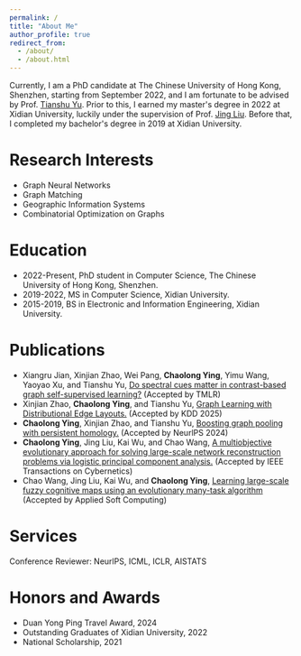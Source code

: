 ```yaml
---
permalink: /
title: "About Me"
author_profile: true
redirect_from: 
  - /about/
  - /about.html
---
```


Currently, I am a PhD candidate at The Chinese University of Hong Kong, Shenzhen, starting from September 2022, and I am fortunate to be advised by Prof. [Tianshu Yu](https://mypage.cuhk.edu.cn/academics/yutianshu/). Prior to this, I earned my master's degree in 2022 at Xidian University, luckily under the supervision of Prof. [Jing Liu](https://see.xidian.edu.cn/faculty/liujing/). Before that, I completed my bachelor's degree in 2019 at Xidian University. 

Research Interests
======
* Graph Neural Networks
* Graph Matching
* Geographic Information Systems
* Combinatorial Optimization on Graphs



Education
======
* 2022-Present, PhD student in Computer Science, The Chinese University of Hong Kong, Shenzhen.
* 2019-2022, MS in Computer Science, Xidian University.
* 2015-2019, BS in Electronic and Information Engineering, Xidian University.

Publications
======
* Xiangru Jian, Xinjian Zhao, Wei Pang, **Chaolong Ying**, Yimu Wang, Yaoyao Xu, and Tianshu Yu, [Do spectral cues matter in contrast-based graph self-supervised learning?](https://arxiv.org/abs/2405.19600) (Accepted by TMLR)
* Xinjian Zhao, **Chaolong Ying**, and Tianshu Yu, [Graph Learning with Distributional Edge Layouts.](https://arxiv.org/abs/2402.16402) (Accepted by KDD 2025)
* **Chaolong Ying**, Xinjian Zhao, and Tianshu Yu, [Boosting graph pooling with persistent homology.](https://arxiv.org/abs/2402.16346) (Accepted by NeurlPS 2024)
* **Chaolong Ying**, Jing Liu, Kai Wu, and Chao Wang, [A multiobjective evolutionary approach for solving large-scale network reconstruction problems via logistic principal component analysis.](https://ieeexplore.ieee.org/abstract/document/9537739?casa_token=QHF6d6hWLQIAAAAA:r0deiCw4DcaICzZ8hDshkjDDR6zhGKLo43EYRkXF_l319-2JkXQNt18TLbLLREUnpIndkmiiiBW8) (Accepted by IEEE Transactions on Cybernetics)
* Chao Wang, Jing Liu, Kai Wu, and **Chaolong Ying**, [Learning large-scale fuzzy cognitive maps using an evolutionary many-task algorithm](https://www.sciencedirect.com/science/article/pii/S1568494621003641?casa_token=XbpWt-AT3pkAAAAA:1u-WkO_Aw8gcWweH_BaUQzznTZ4fao34_tADV9a-1ozz4Xbdu2RU9vuG8kXLyF1SIZKF3w14lDU) (Accepted by Applied Soft Computing)


Services
======
Conference Reviewer: NeurlPS, ICML, ICLR, AISTATS


Honors and Awards
======
* Duan Yong Ping Travel Award, 2024
* Outstanding Graduates of Xidian University, 2022
* National Scholarship, 2021
